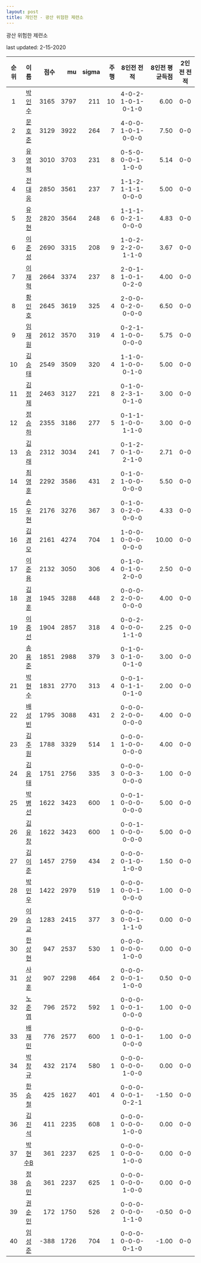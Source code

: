 ```yaml
---
layout: post
title: 개인전 - 광산 위험한 제련소
---
```


광산 위험한 제련소

last updated: 2-15-2020

| 순위 | 이름 | 점수 | mu | sigma | 주행 | 8인전 전적 | 8인전 평균득점 | 2인전 전적 |
|:---:|:---:|---:|---:|---:|---:|:---:|---:|:---:|
| 1 | [박인수](../bakinsu) | 3165 | 3797 | 211 | 10 | 4-0-2-1-0-1-0-1-0 | 6.00 | 0-0 |
| 2 | [문호준](../munhojun) | 3129 | 3922 | 264 | 7 | 4-0-0-1-0-1-0-0-0 | 7.50 | 0-0 |
| 3 | [유영혁](../yuyeonghyeok) | 3010 | 3703 | 231 | 8 | 0-5-0-0-0-1-1-0-0 | 5.14 | 0-0 |
| 4 | [전대웅](../jeondaewoong) | 2850 | 3561 | 237 | 7 | 1-1-2-1-1-1-0-0-0 | 5.00 | 0-0 |
| 5 | [유창현](../yuchanghyeon) | 2820 | 3564 | 248 | 6 | 1-1-1-0-2-1-0-0-0 | 4.83 | 0-0 |
| 6 | [이준성](../ijunseong) | 2690 | 3315 | 208 | 9 | 1-0-2-2-2-0-1-1-0 | 3.67 | 0-0 |
| 7 | [이재혁](../ijaehyeok) | 2664 | 3374 | 237 | 8 | 2-0-1-1-0-1-0-2-0 | 4.00 | 0-0 |
| 8 | [황인호](../hwanginho) | 2645 | 3619 | 325 | 4 | 2-0-0-0-2-0-0-0-0 | 6.50 | 0-0 |
| 9 | [임재원](../imjaewon) | 2612 | 3570 | 319 | 4 | 0-2-1-1-0-0-0-0-0 | 5.75 | 0-0 |
| 10 | [김승태](../gimseungtae) | 2549 | 3509 | 320 | 4 | 1-1-0-1-0-0-0-1-0 | 5.00 | 0-0 |
| 11 | [김정제](../gimjeongje) | 2463 | 3127 | 221 | 8 | 0-1-0-2-3-1-0-1-0 | 3.00 | 0-0 |
| 12 | [정승하](../jeongseungha) | 2355 | 3186 | 277 | 5 | 0-1-1-1-0-0-1-1-0 | 3.00 | 0-0 |
| 13 | [김승래](../gimseungrae) | 2312 | 3034 | 241 | 7 | 0-1-2-0-1-0-2-1-0 | 2.71 | 0-0 |
| 14 | [최영훈](../choiyeonghun) | 2292 | 3586 | 431 | 2 | 0-1-0-1-0-0-0-0-0 | 5.50 | 0-0 |
| 15 | [손우현](../sonuhyeon) | 2176 | 3276 | 367 | 3 | 0-1-0-0-2-0-0-0-0 | 4.33 | 0-0 |
| 16 | [김경모](../gimgyeongmo) | 2161 | 4274 | 704 | 1 | 1-0-0-0-0-0-0-0-0 | 10.00 | 0-0 |
| 17 | [이준용](../ijunyong) | 2132 | 3050 | 306 | 4 | 0-1-0-0-1-0-2-0-0 | 2.50 | 0-0 |
| 18 | [김경훈](../gimgyeonghun) | 1945 | 3288 | 448 | 2 | 0-0-0-2-0-0-0-0-0 | 4.00 | 0-0 |
| 19 | [이중선](../ijungseon) | 1904 | 2857 | 318 | 4 | 0-0-2-0-0-0-1-1-0 | 2.25 | 0-0 |
| 20 | [송용준](../songyongjun) | 1851 | 2988 | 379 | 3 | 0-1-0-0-1-0-0-1-0 | 3.00 | 0-0 |
| 21 | [박현수](../bakhyeonsu) | 1831 | 2770 | 313 | 4 | 0-0-1-0-1-1-0-1-0 | 2.00 | 0-0 |
| 22 | [배성빈](../baeseongbin) | 1795 | 3088 | 431 | 2 | 0-0-0-2-0-0-0-0-0 | 4.00 | 0-0 |
| 23 | [김주원](../gimjuwon) | 1788 | 3329 | 514 | 1 | 0-0-0-1-0-0-0-0-0 | 4.00 | 0-0 |
| 24 | [김응태](../gimeungtae) | 1751 | 2756 | 335 | 3 | 0-0-0-0-0-3-0-0-0 | 1.00 | 0-0 |
| 25 | [박병선](../bakbyeongseon) | 1622 | 3423 | 600 | 1 | 0-0-1-0-0-0-0-0-0 | 5.00 | 0-0 |
| 26 | [김유창](../gimyuchang) | 1622 | 3423 | 600 | 1 | 0-0-1-0-0-0-0-0-0 | 5.00 | 0-0 |
| 27 | [김이준](../gimijun) | 1457 | 2759 | 434 | 2 | 0-0-0-0-1-0-1-0-0 | 1.50 | 0-0 |
| 28 | [박민우](../bakminu) | 1422 | 2979 | 519 | 1 | 0-0-0-0-0-1-0-0-0 | 1.00 | 0-0 |
| 29 | [이승교](../iseunggyo) | 1283 | 2415 | 377 | 3 | 0-0-0-0-0-1-1-1-0 | 0.00 | 0-0 |
| 30 | [한상현](../hansanghyeon) | 947 | 2537 | 530 | 1 | 0-0-0-0-0-0-1-0-0 | 0.00 | 0-0 |
| 31 | [사상훈](../sasanghun) | 907 | 2298 | 464 | 2 | 0-0-0-0-0-1-1-0-0 | 0.50 | 0-0 |
| 32 | [노준엽](../nojunyeob) | 796 | 2572 | 592 | 1 | 0-0-0-0-0-1-0-0-0 | 1.00 | 0-0 |
| 33 | [배재민](../baejaemin) | 776 | 2577 | 600 | 1 | 0-0-0-0-0-1-0-0-0 | 1.00 | 0-0 |
| 34 | [박창규](../bakchanggyu) | 432 | 2174 | 580 | 1 | 0-0-0-0-0-0-1-0-0 | 0.00 | 0-0 |
| 35 | [한승철](../hanseungcheol) | 425 | 1627 | 401 | 4 | 0-0-0-0-0-1-0-2-1 | -1.50 | 0-0 |
| 36 | [김진석](../gimjinseok) | 411 | 2235 | 608 | 1 | 0-0-0-0-0-0-1-0-0 | 0.00 | 0-0 |
| 37 | [박현수B](../bakhyeonsu-b) | 361 | 2237 | 625 | 1 | 0-0-0-0-0-0-1-0-0 | 0.00 | 0-0 |
| 38 | [정승민](../jeongseungmin) | 361 | 2237 | 625 | 1 | 0-0-0-0-0-0-1-0-0 | 0.00 | 0-0 |
| 39 | [권순민](../gweonsoonmin) | 172 | 1750 | 526 | 2 | 0-0-0-0-0-0-1-1-0 | -0.50 | 0-0 |
| 40 | [임성준](../imseongjun) | -388 | 1726 | 704 | 1 | 0-0-0-0-0-0-0-1-0 | -1.00 | 0-0 |
